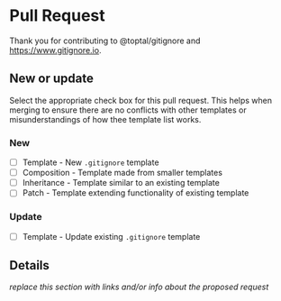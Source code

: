 # Pull Request

Thank you for contributing to @toptal/gitignore and https://www.gitignore.io.

## New or update

Select the appropriate check box for this pull request. This helps when merging to ensure there are no conflicts with other templates or misunderstandings of how thee template list works.

### New

- [ ] Template - New `.gitignore` template
- [ ] Composition - Template made from smaller templates
- [ ] Inheritance - Template similar to an existing template
- [ ] Patch - Template extending functionality of existing template

### Update

- [ ] Template - Update existing `.gitignore` template

## Details

*replace this section with links and/or info about the proposed request*